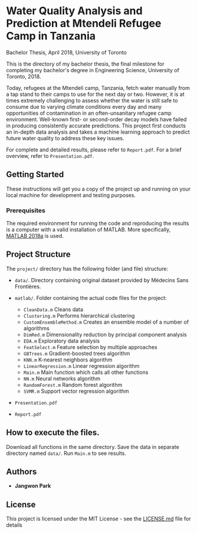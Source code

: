 # Water Quality Analysis and Prediction at Mtendeli Refugee Camp in Tanzania
Bachelor Thesis, April 2018, University of Toronto

This is the directory of my bachelor thesis, the final milestone for completing my bachelor's degree in Engineering Science, University of Toronto, 2018. 

Today, refugees at the Mtendeli camp, Tanzania, fetch water manually from a tap stand to their camps to use for the next day or two. However, it is at times extremely challenging to assess whether the water is still safe to consume due to varying climate conditions every day and many opportunities of contamination in an often-unsanitary refugee camp environment. Well-known first- or second-order decay models have failed in producing consistently accurate predictions. This project first conducts an in-depth data analysis and takes a machine learning approach to predict future water quality to address these key issues.

For complete and detailed results, please refer to `Report.pdf`. For a brief overview, refer to `Presentation.pdf`.

## Getting Started

These instructions will get you a copy of the project up and running on your local machine for development and testing purposes.

### Prerequisites

The required environment for running the code and reproducing the results is a computer with a valid installation of MATLAB. More specifically, [MATLAB 2018a](https://www.mathworks.com/help/distcomp/release-notes-R2018a.html) is used.

## Project Structure

The `project/` directory has the following folder (and file) structure:

* `data/`. Directory containing original dataset provided by Médecins Sans Frontières.

* `matlab/`. Folder containing the actual code files for the project:
    * `CleanData.m` Cleans data
    * `Clustering.m` Performs hierarchical clustering
    * `CustomEnsembleMethod.m` Creates an ensemble model of a number of algorithms
    * `DimRed.m` Dimensionality reduction by principal component analysis 
    * `EDA.m` Exploratory data analysis
    * `FeatSelect.m` Feature selection by multiple approaches
    * `GBTrees.m` Gradient-boosted trees algorithm
    * `KNN.m` K-nearest neighbors algorithm
    * `LinearRegression.m` Linear regression algorithm
    * `Main.m` Main function which calls all other functions
    * `NN.m` Neural networks algorithm
    * `RandomForest.m` Random forest algorithm
    * `SVMR.m` Support vector regression algorithm

* `Presentation.pdf`
* `Report.pdf`

## How to execute the files.
	
Download all functions in the same directory. Save the data in separate directory named `data/`. Run `Main.m` to see results.

## Authors

* **Jangwon Park**

## License

This project is licensed under the MIT License - see the [LICENSE.md](LICENSE.md) file for details
